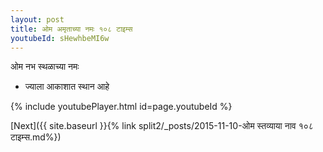 ```yaml
---
layout: post
title: ओम अमृताच्या नमः १०८ टाइम्स
youtubeId: sHewhbeMI6w
---
```

 
 
 ओम नभ स्थळाच्या नमः  
 
 -  ज्याला आकाशात स्थान आहे 
 
  
 
  
 
 
 
 
 
 


{% include youtubePlayer.html id=page.youtubeId %}
 
[Next]({{ site.baseurl }}{% link  split2/_posts/2015-11-10-ओम स्तव्याया नाव १०८ टाइम्स.md%})
 
